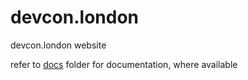 # devcon.london

devcon.london website

refer to [docs](./docs) folder for documentation, where available

